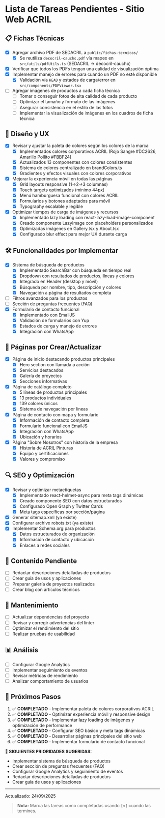# Lista de Tareas Pendientes - Sitio Web ACRIL

## 📋 Fichas Técnicas
- [x] Agregar archivo PDF de SEDACRIL a `public/fichas-tecnicas/`
  - [x] Se reutiliza `decocril-caucho.pdf` vía mapeo en `src/utils/pdfUtils.ts` (SEDACRIL → decocril-caucho)
- [x] Verificar que todos los PDFs tengan una calidad de visualización óptima
- [x] Implementar manejo de errores para cuando un PDF no esté disponible
  - [x] Validación vía `HEAD` y estados de carga/error en `src/components/PDFViewer.tsx`
- [ ] Agregar imágenes de productos a cada ficha técnica
  - [ ] Tomar o conseguir fotos de alta calidad de cada producto
  - [ ] Optimizar el tamaño y formato de las imágenes
  - [ ] Asegurar consistencia en el estilo de las fotos
  - [ ] Implementar la visualización de imágenes en los cuadros de ficha técnica

## 🎨 Diseño y UX
- [x] Revisar y ajustar la paleta de colores según los colores de la marca
  - [x] Implementados colores corporativos ACRIL (Rojo Sangre #DC2626, Amarillo Pollito #FBBF24)
  - [x] Actualizados 13 componentes con colores consistentes
  - [x] Sistema de colores centralizado en brandColors.ts
  - [x] Gradientes y efectos visuales con colores corporativos
- [x] Mejorar la experiencia móvil en todas las páginas
  - [x] Grid layouts responsive (1→2→3 columnas)
  - [x] Touch targets optimizados (mínimo 44px)
  - [x] Menú hamburguesa funcional con colores ACRIL
  - [x] Formularios y botones adaptados para móvil
  - [x] Typography escalable y legible
- [x] Optimizar tiempos de carga de imágenes y recursos
  - [x] Implementado lazy loading con react-lazy-load-image-component
  - [x] Creado componente LazyImage con placeholders personalizados
  - [x] Optimizadas imágenes en Gallery.tsx y About.tsx
  - [x] Configurado blur effect para mejor UX durante carga

## 🛠️ Funcionalidades por Implementar
- [x] Sistema de búsqueda de productos
  - [x] Implementado SearchBar con búsqueda en tiempo real
  - [x] Dropdown con resultados de productos, líneas y colores
  - [x] Integrado en Header (desktop y móvil)
  - [x] Búsqueda por nombre, tipo, descripción y colores
  - [x] Navegación a página de resultados completa
- [ ] Filtros avanzados para los productos
- [ ] Sección de preguntas frecuentes (FAQ)
- [x] Formulario de contacto funcional
  - [x] Implementado con EmailJS
  - [x] Validación de formularios con Yup
  - [x] Estados de carga y manejo de errores
  - [x] Integración con WhatsApp

## 📱 Páginas por Crear/Actualizar
- [x] Página de inicio destacando productos principales
  - [x] Hero section con llamada a acción
  - [x] Servicios destacados
  - [x] Galería de proyectos
  - [x] Secciones informativas
- [x] Página de catálogo completo
  - [x] 5 líneas de productos principales
  - [x] 13 productos individuales
  - [x] 139 colores únicos
  - [x] Sistema de navegación por líneas
- [x] Página de contacto con mapa y formulario
  - [x] Información de contacto completa
  - [x] Formulario funcional con EmailJS
  - [x] Integración con WhatsApp
  - [x] Ubicación y horarios
- [x] Página "Sobre Nosotros" con historia de la empresa
  - [x] Historia de ACRIL Pinturas
  - [x] Equipo y certificaciones
  - [x] Valores y compromiso

## 🔍 SEO y Optimización
- [x] Revisar y optimizar metaetiquetas
  - [x] Implementado react-helmet-async para meta tags dinámicas
  - [x] Creado componente SEO con datos estructurados
  - [x] Configurado Open Graph y Twitter Cards
  - [x] Meta tags específicas por sección/página
- [x] Generar sitemap.xml (ya existe)
- [x] Configurar archivo robots.txt (ya existe)
- [x] Implementar Schema.org para productos
  - [x] Datos estructurados de organización
  - [x] Información de contacto y ubicación
  - [x] Enlaces a redes sociales

## 📝 Contenido Pendiente
- [ ] Redactar descripciones detalladas de productos
- [ ] Crear guía de usos y aplicaciones
- [ ] Preparar galería de proyectos realizados
- [ ] Crear blog con artículos técnicos

## 🔄 Mantenimiento
- [ ] Actualizar dependencias del proyecto
- [ ] Revisar y corregir advertencias del linter
- [ ] Optimizar el rendimiento del sitio
- [ ] Realizar pruebas de usabilidad

## 📊 Análisis
- [ ] Configurar Google Analytics
- [ ] Implementar seguimiento de eventos
- [ ] Revisar métricas de rendimiento
- [ ] Analizar comportamiento de usuarios

## 📅 Próximos Pasos
1. ✅ **COMPLETADO** - Implementar paleta de colores corporativos ACRIL
2. ✅ **COMPLETADO** - Optimizar experiencia móvil y responsive design
3. ✅ **COMPLETADO** - Implementar lazy loading de imágenes y optimización de performance
4. ✅ **COMPLETADO** - Configurar SEO básico y meta tags dinámicas
5. ✅ **COMPLETADO** - Desarrollar páginas principales del sitio web
6. ✅ **COMPLETADO** - Implementar formulario de contacto funcional

**🎯 SIGUIENTES PRIORIDADES SUGERIDAS:**
   - Implementar sistema de búsqueda de productos
   - Crear sección de preguntas frecuentes (FAQ)
   - Configurar Google Analytics y seguimiento de eventos
   - Redactar descripciones detalladas de productos
   - Crear guía de usos y aplicaciones

---
Actualizado: 24/09/2025

> **Nota:** Marca las tareas como completadas usando `[x]` cuando las termines.
